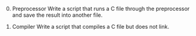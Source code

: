 0. Preprocessor
Write a script that runs a C file through the preprocessor and save the result into another file.

1. Compiler
Write a script that compiles a C file but does not link. 
